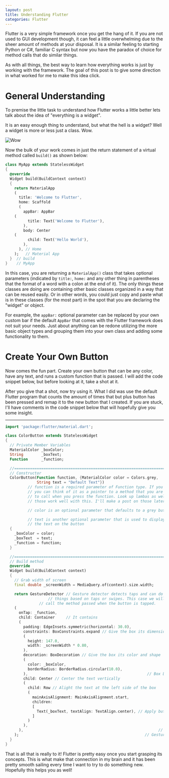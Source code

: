 ```yaml
---
layout: post
title: Understanding Flutter 
categories: Flutter
---
```


Flutter is a very simple framework once you get the hang of it. If you are not used to GUI development though, it can feel a little overwhelming due to the sheer amount of methods at your disposal. It is a similar feeling to starting Python or C#, familiar C syntax but now you have the paradox of choice for method calls that do similar things. 

As with all things, the best way to learn how everything works is just by working with the framework. The goal of this post is to give some direction in what worked for me to make this idea click. 

# General Understanding
To premise the little task to understand how Flutter works a little better lets talk about the idea of "everything is a widget".

It is an easy enough thing to understand, but what the hell is a widget? Well a widget is more or less just a class. Wow. 

![Wow](https://media.giphy.com/media/2rqEdFfkMzXmo/giphy.gif) 

Now the bulk of your work comes in just the return statement of a virtual method called `build()` as shown below:

``` dart
class MyApp extends StatelessWidget 
{
  @override
  Widget build(BuildContext context)
  {
    return MaterialApp
    (
      title: 'Welcome to Flutter',
      home: Scaffold
      (
        appBar: AppBar
	(
          title: Text('Welcome to Flutter'),
        ),
        body: Center
	(
          child: Text('Hello World'),
        ),
      ), // Home
    );   // Material App
  }	 // build
}	 // MyApp
```
In this case, you are returning a `MaterialApp()` class that takes optional parameters (indicated by `title:`, `home:` and any other thing in parentheses that the format of a word with a colon at the end of it). The only things these classes are doing are containing other basic classes organized in a way that can be reused easily. Or in other words, you could just copy and paste what is in these classes (for the most part) in the spot that you are declaring the "widget" or object.

For example, the `appBar:` optional parameter can be replaced by your own custom bar if the default `AppBar` that comes with the Flutter framework does not suit your needs. Just about anything can be redone utilizing the more basic object types and grouping them into your own class and adding some functionality to them. 

# Create Your Own Button
Now comes the fun part. Create your own button that can be any color, have any text, and runs a custom function that is passed. I will add the code snippet below, but before looking at it, take a shot at it. 

After you give that a shot, now try using it. What I did was use the default Flutter program that counts the amount of times that but plus button has been pressed and remap it to the new button that I created. If you are stuck, I'll have comments in the code snippet below that will hopefully give you some insight.

---

``` dart
import 'package:flutter/material.dart';

class ColorButton extends StatelessWidget
{
  // Private Member Variables
  MaterialColor _boxColor; 
  String        _boxText;
  Function      _function;

  //============================================================================
  // Constructor
  ColorButton(Function function, {MaterialColor color = Colors.grey, 
              String text = "Default Text"})
	      // function is a required parameter of Function type. If you want
	      // you can think of it as a pointer to a method that you are going
	      // to call when you press the function. Look up lambas as well,
	      // those work well with this. I'll make a post on those later.

	      // color is an optional parameter that defaults to a grey button

	      // text is another optional parameter that is used to display 
	      // the text on the button
  {
    _boxColor = color;
    _boxText  = text;
    _function = function;
  }

  //============================================================================
  // Build method
  @override 
  Widget build(BuildContext context)
  {
    // Grab width of screen
    final double _screenWidth = MediaQuery.of(context).size.width;

    return GestureDetector // Gesture detector detects taps and can do different
    			   // things based on taps or swipes. This case we will
			   // call the method passed when the button is tapped.
    (
      onTap: _function,
      child: Container 	   // It contains
      (
        padding: EdgeInsets.symmetric(horizontal: 30.0),
        constraints: BoxConstraints.expand // Give the box its dimensions
        (
          height: 147.0,
          width: _screenWidth * 0.80,
        ),
        decoration: BoxDecoration // Give the box its color and shape
        (
          color: _boxColor,
          borderRadius: BorderRadius.circular(10.0),
        ),                                                     // Box Decoration
        child: Center // Center the text vertically
        (
          child: Row // Alight the text at the left side of the box
          (
            mainAxisAlignment: MainAxisAlignment.start, 
            children: 
            [
              Text(_boxText, textAlign: TextAlign.center), // Apply button text
            ]
          )                                                               // Row
        ),                                                             // Center
      ),                                                            // Container
    );                                                        // GestureDetector
  }
}
```

That is all that is really to it! Flutter is pretty easy once you start grasping its concepts. This is what make that connection in my brain and it has been pretty smooth sailing every time I want to try to do something new. Hopefully this helps you as well!
